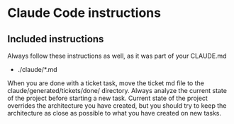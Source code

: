 # Claude Code instructions
## Included instructions
Always follow these instructions as well, as it was part of your CLAUDE.md
- ./claude/*.md

When you are done with a ticket task, move the ticket md file to the claude/generated/tickets/done/ directory.
Always analyze the current state of the project before starting a new task.
Current state of the project overrides the architecture you have created, but you should try to keep the architecture as close as possible to what you have created on new tasks.